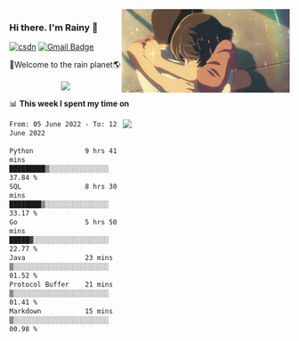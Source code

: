 <img  align='right' height="150" src="https://github.com/LikeRainDay/LikeRainDay/blob/master/pic/img_rain_1.gif?raw=true">



### Hi there. I'm Rainy :lemon:

[![csdn](https://img.shields.io/badge/-csdn-c14438?style=flat-square&logo=c&logoColor=white)](https://blog.csdn.net/qq_15807167)
[![Gmail Badge](https://img.shields.io/badge/-gmail-c14438?style=flat-square&logo=Gmail&logoColor=white&link=mailto:houshuai0816@gmail.com)](mailto:houshuai0816@gmail.com)

🚀Welcome to the rain planet🌎

<center>
<img align='center'  src="https://source.unsplash.com/random/1200x600">
</center>

📊 **This week I spent my time on**

<img align='right'   width="300" src="https://github-readme-stats.vercel.app/api?username=LikeRainDay&show_icons=true&title_color=fff&icon_color=79ff97&text_color=9f9f9f&bg_color=151515">

<!--START_SECTION:waka-->

```text
From: 05 June 2022 - To: 12 June 2022

Python             9 hrs 41 mins   █████████▒░░░░░░░░░░░░░░░   37.84 %
SQL                8 hrs 30 mins   ████████▒░░░░░░░░░░░░░░░░   33.17 %
Go                 5 hrs 50 mins   █████▓░░░░░░░░░░░░░░░░░░░   22.77 %
Java               23 mins         ▒░░░░░░░░░░░░░░░░░░░░░░░░   01.52 %
Protocol Buffer    21 mins         ▒░░░░░░░░░░░░░░░░░░░░░░░░   01.41 %
Markdown           15 mins         ▒░░░░░░░░░░░░░░░░░░░░░░░░   00.98 %
```

<!--END_SECTION:waka-->
